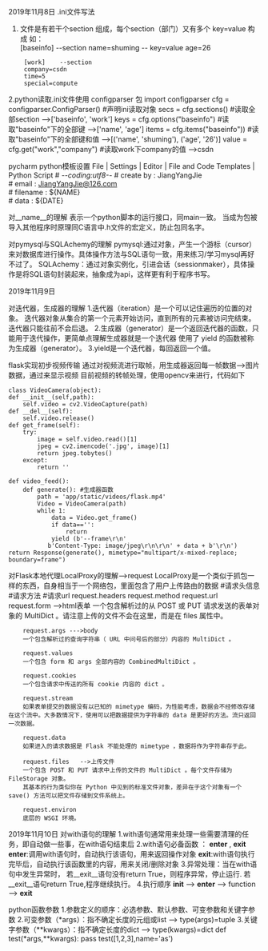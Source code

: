 2019年11月8日
.ini文件写法
1. 文件是有若干个section 组成，每个section（部门）又有多个 key=value 构成
	如：  
		[baseinfo]  --section
		name=shuming   -- key=value
		age=26
		 
		[work]    --section
		company=csdn
		time=5
		special=compute
2.python读取.ini文件使用 configparser 包
	import configparser
	cfg = configparser.ConfigParser() #声明ini读取对象
	secs = cfg.sections()             #读取全部section                -->['baseinfo', 'work']
	keys = cfg.options("baseinfo")    #读取"baseinfo"下的全部键       -->['name', 'age']
	items = cfg.items("baseinfo"))    #读取"baseinfo"下的全部键和值   -->[('name', 'shuming'), ('age', '26')]
	value = cfg.get("work","company") #读取work下company的值          -->csdn
	
	
pycharm python模板设置
	File | Settings | Editor | File and Code Templates | Python Script
		# -*-coding:utf8-*- 
		#     create by : JiangYangJie             
		#     email     : JiangYangJie@126.com     
		#     filename  : ${NAME}   
		#     data      : ${DATE}    
	
	
对__name__的理解
	表示一个python脚本的运行接口，同main一致。
	当成为包被导入其他程序时原理同C语言中.h文件的宏定义，防止包同名字。
	
	
对pymysql与SQLAchemy的理解
	pymysql:通过对象，产生一个游标（cursor）来对数据库进行操作。具体操作方法与SQL语句一致，用来练习/学习mysql再好不过了。
	SQLAchemy：通过对象实例化，引进会话（sessionmaker），具体操作是将SQL语句封装起来，抽象成为api，这样更有利于程序书写。
	
	
	
2019年11月9日

对迭代器，生成器的理解
	1.迭代器（iteration）是一个可以记住遍历的位置的对象。
	  迭代器对象从集合的第一个元素开始访问，直到所有的元素被访问完结束。迭代器只能往前不会后退。
	2.生成器（generator）是一个返回迭代器的函数，只能用于迭代操作，更简单点理解生成器就是一个迭代器
	  使用了 yield 的函数被称为生成器（generator）。
	3.yield是一个迭代器，每回返回一个值。
	
flask实现初步视频传输
	通过对视频流进行取帧，用生成器返回每一帧数据——>图片数据，通过<img>来显示视频
	目前视频的转帧处理，使用opencv来进行，代码如下
	
	class VideoCamera(object):
    def __init__(self,path):
        self.video = cv2.VideoCapture(path)
    def __del__(self):
        self.video.release()
    def get_frame(self):
        try:
            image = self.video.read()[1]
            jpeg = cv2.imencode('.jpg', image)[1]
            return jpeg.tobytes()
        except:
            return ''
	
	def video_feed():
		def generate(): #生成器函数
			path = 'app/static/videos/flask.mp4'
			Video = VideoCamera(path)
			while 1:
				data = Video.get_frame()
				if data=='':
					return
				yield (b'--frame\r\n'      
			   b'Content-Type: image/jpeg\r\n\r\n' + data + b'\r\n')
    return Response(generate(), mimetype="multipart/x-mixed-replace; boundary=frame")
	
	
对Flask本地代理LocalProxy的理解-->request
	LocalProxy是一个类似于抓包一样的东西，自身相当于一个网络包，里面包含了用户上传路由的数据
		#请求头信息            #请求方法               #请求url 
		request.headers         request.method           request.url
		request.form   -->html表单
		一个包含解析过的从 POST 或 PUT 请求发送的表单对象的 MultiDict 。请注意上传的文件不会在这里，而是在 files 属性中。

		request.args --->body
		一个包含解析过的查询字符串（ URL 中问号后的部分）内容的 MultiDict 。

		request.values
		一个包含 form 和 args 全部内容的 CombinedMultiDict 。

		request.cookies
		一个包含请求中传送的所有 cookie 内容的 dict 。

		request.stream
		如果表单提交的数据没有以已知的 mimetype 编码，为性能考虑，数据会不经修改存储在这个流中。大多数情况下，使用可以把数据提供为字符串的 data 是更好的方法。流只返回一次数据。

		request.data
		如果进入的请求数据是 Flask 不能处理的 mimetype ，数据将作为字符串存于此。

		request.files   -->上传文件
		一个包含 POST 和 PUT 请求中上传的文件的 MultiDict 。每个文件存储为 FileStorage 对象。
		其基本的行为类似你在 Python 中见到的标准文件对象，差异在于这个对象有一个 save() 方法可以把文件存储到文件系统上。

		request.environ
		底层的 WSGI 环境。
		

2019年11月10日
对with语句的理解
	1.with语句通常用来处理一些需要清理的任务，即自动做一些事，在with语句结束后
	2.with语句必备函数 ： __enter__ , __exit__
		__enter__:调用with语句时，自动执行该语句，用来返回操作对象
		__exit__:with语句执行完毕后，自动执行该函数里的内容，用来关闭/删除对象
	3.异常处理：当在with语句中发生异常时，
		若__exit__语句没有return True，则程序异常，停止运行.
		若__exit__语句return True,程序继续执行。
	4.执行顺序	__init__  --> __enter__ -->  function --> __exit__

python函数参数
	1.参数定义的顺序：必选参数、默认参数、可变参数和关键字参数
	2.可变参数（*args）：指不确定长度的元组或list  --> type(args)=tuple
	3.关键字参数（**kwargs）：指不确定长度的dict  --> type(kwargs)=dict
	def test(*args,**kwargs):
		pass
	test([1,2,3],name='as')

		  
		
	
	
	
	
	
	
	
	
	
	
	
	
	
	
	
	
	
	